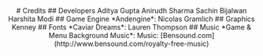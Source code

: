 <center>
# Credits
## Developers
Aditya Gupta
Anirudh Sharma
Sachin Bijalwan
Harshita Modi
## Game Engine
*Andengine*: Nicolas Gramlich
## Graphics
Kenney
## Fonts
*Caviar Dreams*: Lauren Thompson
## Music 
*Game & Menu Background Music*: Music: [Bensound.com](http://www.bensound.com/royalty-free-music)
</center>